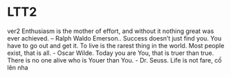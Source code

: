 # LTT2
ver2
Enthusiasm is the mother of effort, and without it nothing great was ever achieved. – Ralph Waldo Emerson..
Success doesn’t just find you. You have to go out and get it.
To live is the rarest thing in the world. Most people exist, that is all. - Oscar Wilde.
Today you are You, that is truer than true. There is no one alive who is Youer than You. - Dr. Seuss.
Life is not fare, cố lên nha 
